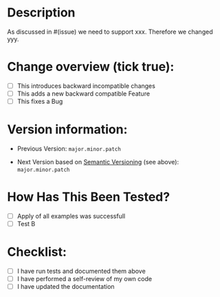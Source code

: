 # Description

<!-- Please include a summary of changes and which issues are fixed -->
<!-- Example -->

As discussed in #(issue) we need to support xxx. Therefore we changed yyy.

# Change overview (tick true):

- [ ] This introduces backward incompatible changes
- [ ] This adds a new backward compatible Feature
- [ ] This fixes a Bug

# Version information: 

<!-- Look up the current/previous Version and update it below -->
- Previous Version: `major.minor.patch`
<!-- Update the version below, under which version you plan to release this PR. See Link on information how to increment the version number -->
- Next Version based on [Semantic Versioning](https://semver.org/#summary) (see above): `major.minor.patch`

# How Has This Been Tested?

<!-- Please list and describe tests that you performed -->
<!-- You should always do some tests! -->

- [ ] Apply of all examples was successfull
- [ ] Test B

# Checklist:

- [ ] I have run tests and documented them above
- [ ] I have performed a self-review of my own code
- [ ] I have updated the documentation
